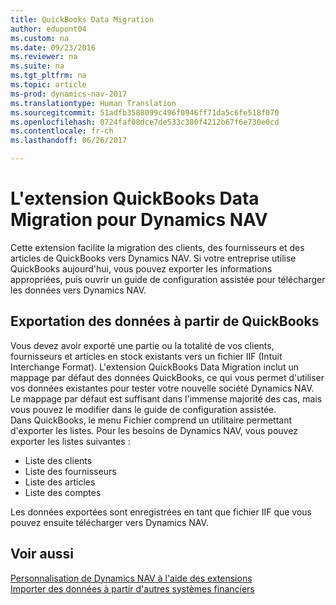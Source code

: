 ```yaml
---
title: QuickBooks Data Migration
author: edupont04
ms.custom: na
ms.date: 09/23/2016
ms.reviewer: na
ms.suite: na
ms.tgt_pltfrm: na
ms.topic: article
ms-prod: dynamics-nav-2017
ms.translationtype: Human Translation
ms.sourcegitcommit: 51adfb3588099c496f0946ff71da5c6fe518f070
ms.openlocfilehash: 0724faf08dce7de533c380f4212b67f6e730e0cd
ms.contentlocale: fr-ch
ms.lasthandoff: 06/26/2017

---
```


# <a name="the-quickbooks-data-migration-extension-for-dynamics-nav"></a>L'extension QuickBooks Data Migration pour Dynamics NAV
Cette extension facilite la migration des clients, des fournisseurs et des articles de QuickBooks vers Dynamics NAV. Si votre entreprise utilise QuickBooks aujourd'hui, vous pouvez exporter les informations appropriées, puis ouvrir un guide de configuration assistée pour télécharger les données vers Dynamics NAV.  

## <a name="exporting-data-from-quickbooks"></a>Exportation des données à partir de QuickBooks
Vous devez avoir exporté une partie ou la totalité de vos clients, fournisseurs et articles en stock existants vers un fichier IIF (Intuit Interchange Format). L'extension QuickBooks Data Migration inclut un mappage par défaut des données QuickBooks, ce qui vous permet d'utiliser vos données existantes pour tester votre nouvelle société Dynamics NAV. Le mappage par défaut est suffisant dans l'immense majorité des cas, mais vous pouvez le modifier dans le guide de configuration assistée.  
Dans QuickBooks, le menu Fichier comprend un utilitaire permettant d'exporter les listes. Pour les besoins de Dynamics NAV, vous pouvez exporter les listes suivantes :
- Liste des clients
- Liste des fournisseurs
- Liste des articles
- Liste des comptes  

Les données exportées sont enregistrées en tant que fichier IIF que vous pouvez ensuite télécharger vers Dynamics NAV.

## <a name="see-also"></a>Voir aussi  
[Personnalisation de Dynamics NAV à l'aide des extensions ](ui-extensions.md)  
[Importer des données à partir d'autres systèmes financiers](upload-data.md)  

